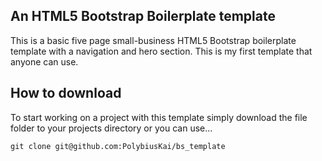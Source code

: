 ## An HTML5 Bootstrap Boilerplate template

This is a basic five page small-business HTML5 Bootstrap boilerplate template with a navigation and hero section. This is my first template that anyone can use. 

## How to download

To start working on a project with this template simply download the file folder to your projects directory 
or you can use...

```
git clone git@github.com:PolybiusKai/bs_template
```

